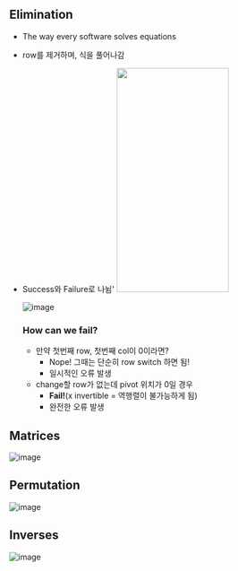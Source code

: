 ## Elimination
- The way every software solves equations
- row를 제거하며, 식을 풀어나감
- Success와 Failure로 나뉨'
  <img src="https://github.com/user-attachments/assets/834c1889-2144-4568-9204-ba3464bfa8eb.png"  width="200" height="400"/>

  ![image](https://github.com/user-attachments/assets/ca8f3d28-f277-462d-b1e0-014998572b99)

  ### How can we fail?
  - 만약 첫번째 row, 첫번째 col이 0이라면?
    - Nope! 그때는 단순히 row switch 하면 됨!
    - 일시적인 오류 발생
  - change할 row가 없는데 pivot 위치가 0일 경우
    - **Fail!**(x invertible = 역행렬이 불가능하게 됨)
    - 완전한 오류 발생
  
## Matrices
![image](https://github.com/user-attachments/assets/22ecd1ae-72fa-4d04-9fd9-2442de9e81e5)


## Permutation
![image](https://github.com/user-attachments/assets/283dce4b-b57b-4d55-8808-e15ae9c011cf)


## Inverses
![image](https://github.com/user-attachments/assets/2e9cfb39-f4ab-46f8-ab1c-4455e9622c83)
